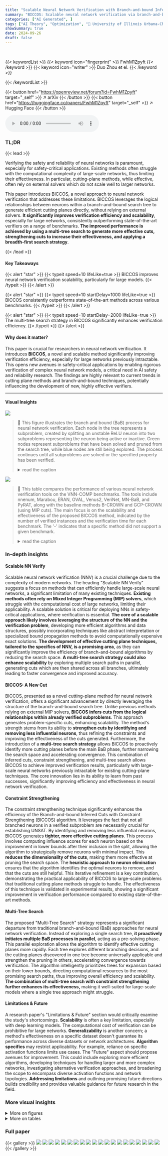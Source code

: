 ```yaml
---
title: "Scalable Neural Network Verification with Branch-and-bound Inferred Cutting Planes"
summary: "BICCOS: Scalable neural network verification via branch-and-bound inferred cutting planes."
categories: ["AI Generated", ]
tags: ["AI Theory", "Optimization", "🏢 University of Illinois Urbana-Champaign",]
showSummary: true
date: 2024-09-26
draft: false
---
```


<br>

{{< keywordList >}}
{{< keyword icon="fingerprint" >}} FwhM1Zpyft {{< /keyword >}}
{{< keyword icon="writer" >}} Duo Zhou et el. {{< /keyword >}}
 
{{< /keywordList >}}

{{< button href="https://openreview.net/forum?id=FwhM1Zpyft" target="_self" >}}
↗ arXiv
{{< /button >}}
{{< button href="https://huggingface.co/papers/FwhM1Zpyft" target="_self" >}}
↗ Hugging Face
{{< /button >}}



<audio controls>
    <source src="https://ai-paper-reviewer.com/FwhM1Zpyft/podcast.wav" type="audio/wav">
    Your browser does not support the audio element.
</audio>


### TL;DR


{{< lead >}}

Verifying the safety and reliability of neural networks is paramount, especially for safety-critical applications.  Existing methods often struggle with the computational complexity of large-scale networks, thus limiting their effectiveness.  In particular, cutting-plane methods, while effective, often rely on external solvers which do not scale well to larger networks.



This paper introduces BICCOS, a novel approach to neural network verification that addresses these limitations.  BICCOS leverages the logical relationships between neurons within a branch-and-bound search tree to generate efficient cutting planes directly, without relying on external solvers.  **It significantly improves verification efficiency and scalability**, especially for large networks, consistently outperforming state-of-the-art verifiers on a range of benchmarks.  **The improved performance is achieved by using a multi-tree search to generate more effective cuts, strengthening cuts to increase their effectiveness, and applying a breadth-first search strategy**.

{{< /lead >}}


#### Key Takeaways

{{< alert "star" >}}
{{< typeit speed=10 lifeLike=true >}} BICCOS improves neural network verification scalability, particularly for large models. {{< /typeit >}}
{{< /alert >}}

{{< alert "star" >}}
{{< typeit speed=10 startDelay=1000 lifeLike=true >}} BICCOS consistently outperforms state-of-the-art methods across various benchmarks. {{< /typeit >}}
{{< /alert >}}

{{< alert "star" >}}
{{< typeit speed=10 startDelay=2000 lifeLike=true >}} The multi-tree search strategy in BICCOS significantly enhances verification efficiency. {{< /typeit >}}
{{< /alert >}}

#### Why does it matter?
This paper is crucial for researchers in neural network verification.  It introduces **BICCOS**, a novel and scalable method significantly improving verification efficiency, especially for large networks previously intractable. This opens new avenues in safety-critical applications by enabling rigorous verification of complex neural network models, a critical need in AI safety and reliability research. The findings are highly relevant to current trends in  cutting plane methods and branch-and-bound techniques, potentially influencing the development of new, highly effective verifiers.

------
#### Visual Insights



![](https://ai-paper-reviewer.com/FwhM1Zpyft/figures_2_1.jpg)

> 🔼 This figure illustrates the branch and bound (BaB) process for neural network verification. Each node in the tree represents a subproblem, created by splitting an unstable ReLU neuron into two subproblems representing the neuron being active or inactive. Green nodes represent subproblems that have been solved and pruned from the search tree, while blue nodes are still being explored.  The process continues until all subproblems are solved or the specified property has been verified.
> <details>
> <summary>read the caption</summary>
> Figure 1: Each node represents a subproblem in the BaB process by splitting unstable ReLU neurons. Green nodes indicate paths that have been verified and pruned, while blue nodes represent domains that are still unknown and require further branching.
> </details>





![](https://ai-paper-reviewer.com/FwhM1Zpyft/tables_8_1.jpg)

> 🔼 This table compares the performance of various neural network verification tools on the VNN-COMP benchmarks.  The tools include nnenum, Marabou, ERAN, OVAL, Venus2, VeriNet, MN-BaB, and PyRAT, along with the baseline methods B-CROWN and GCP-CROWN (using MIP cuts).  The main focus is on the scalability and effectiveness of the proposed BICCOS method, indicated by the number of verified instances and the verification time for each benchmark.  The '-' indicates that a specific method did not support a given benchmark.
> <details>
> <summary>read the caption</summary>
> Table 1: Comparison of different toolkits and BICCOS on VNN-COMP benchmarks. Results on non-CROWN or BICCOS were run on different hardware. '-' indicates that the benchmark was not supported.
> </details>





### In-depth insights


#### Scalable NN Verify
Scalable neural network verification (NNV) is a crucial challenge due to the complexity of modern networks.  The heading "Scalable NN Verify" suggests a focus on methods that can efficiently handle large-scale neural networks, a significant limitation of many existing techniques.  **Existing methods often rely on Mixed Integer Programming (MIP) solvers**, which struggle with the computational cost of large networks, limiting their applicability.  A scalable solution is critical for deploying NNs in safety-critical applications, where verification is essential.  **The core of a scalable approach likely involves leveraging the structure of the NN and the verification problem**, developing more efficient algorithms and data structures, possibly incorporating techniques like abstract interpretation or specialized bound propagation methods to avoid computationally expensive exact solutions.  **The development of effective cutting plane techniques, tailored to the specifics of NNV, is a promising area**,  as they can significantly improve the efficiency of branch-and-bound algorithms by reducing the search space.  **A multi-tree search strategy could also enhance scalability** by exploring multiple search paths in parallel, generating cuts which are then shared across all branches, ultimately leading to faster convergence and improved accuracy.

#### BICCOS: A New Cut
BICCOS, presented as a novel cutting-plane method for neural network verification, offers a significant advancement by directly leveraging the structure of the branch-and-bound search tree. Unlike previous methods relying on external MIP solvers, **BICCOS infers cuts from the logical relationships within already verified subproblems**. This approach generates problem-specific cuts, enhancing scalability.  The method's strength stems from its ability to **strengthen cuts by identifying and removing less influential neurons**, thus refining the constraints and improving the effectiveness of the cuts generated.  Furthermore, the introduction of a **multi-tree search strategy** allows BICCOS to proactively identify more cutting planes before the main BaB phase, further narrowing the search space and accelerating convergence. This combination of inferred cuts, constraint strengthening, and multi-tree search allows BICCOS to achieve improved verification results, particularly with large-scale neural networks previously intractable for existing cutting-plane techniques.  The core innovation lies in its ability to learn from past successes, significantly improving efficiency and effectiveness in neural network verification.

#### Constraint Strengthening
The constraint strengthening technique significantly enhances the efficiency of the Branch-and-bound Inferred Cuts with Constraint Strengthening (BICCOS) algorithm.  It leverages the fact that not all branched neurons in a verified subproblem are necessarily crucial for establishing UNSAT. By identifying and removing less influential neurons, BICCOS generates **tighter, more effective cutting planes**.  This process involves computing influence scores for each neuron based on the improvement in lower bounds after their inclusion in the split, allowing the algorithm to strategically remove neurons with minimal impact. This **reduces the dimensionality of the cuts**, making them more effective at pruning the search space. The **heuristic approach to neuron elimination** ensures that the algorithm identifies the optimal neurons to remove, and that the cuts are still helpful.  This iterative refinement is a key contribution, demonstrating the practical applicability of BICCOS to large-scale problems that traditional cutting plane methods struggle to handle. The effectiveness of this technique is validated in experimental results, showing a significant improvement in verification performance compared to existing state-of-the-art methods.

#### Multi-Tree Search
The proposed "Multi-Tree Search" strategy represents a significant departure from traditional branch-and-bound (BaB) approaches for neural network verification.  Instead of exploring a single search tree, **it proactively initiates multiple BaB processes in parallel**, acting as a pre-solving phase.  This parallel exploration allows the algorithm to identify effective cutting planes more rapidly.  Each tree explores different branching decisions, and the cutting planes discovered in one tree become universally applicable and strengthen the pruning in others, accelerating convergence towards verification. The algorithm intelligently prioritizes trees for expansion based on their lower bounds, directing computational resources to the most promising search paths, thus improving overall efficiency and scalability.  **The combination of multi-tree search with constraint strengthening further enhances its effectiveness,** making it well-suited for large-scale models where a single tree approach might struggle.

#### Limitations & Future
A research paper's "Limitations & Future" section would critically examine the study's shortcomings.  **Scalability** is often a key limitation, especially with deep learning models.  The computational cost of verification can be prohibitive for large networks.  **Generalizability** is another concern; a method's effectiveness on a specific dataset doesn't guarantee its performance across diverse datasets or network architectures.  **Algorithm specifics** may restrict applicability.  For example, reliance on specific activation functions limits use cases. The "Future" aspect should propose avenues for improvement. This could include exploring more efficient algorithms, developing techniques for handling larger and more complex networks, investigating alternative verification approaches, and broadening the scope to encompass diverse activation functions and network topologies.  **Addressing limitations** and outlining promising future directions builds credibility and provides valuable guidance for future research in the field.


### More visual insights

<details>
<summary>More on figures
</summary>


![](https://ai-paper-reviewer.com/FwhM1Zpyft/figures_4_1.jpg)

> 🔼 This figure illustrates three key aspects of the BICCOS algorithm. (a) shows how a cut inferred from an UNSAT path in a branch-and-bound tree might not improve bounds in other subproblems. (b) demonstrates the constraint strengthening technique, where unnecessary variables are removed from a cut to make it more effective. (c) shows the multi-tree search approach, where multiple search trees are explored simultaneously to identify more cuts.
> <details>
> <summary>read the caption</summary>
> Figure 2: (2a): Inferred cut from UNSAT paths during BaB and why it fails in regular BaB. (2b): Constraint strengthening with Neuron Elimination Heuristic. (2c): Multi-tree search.
> </details>



![](https://ai-paper-reviewer.com/FwhM1Zpyft/figures_5_1.jpg)

> 🔼 This figure illustrates three key concepts of the BICCOS algorithm. (a) shows how a cut inferred from an UNSAT path in the branch-and-bound tree might not improve bounds if not strengthened. (b) demonstrates constraint strengthening by identifying and removing unnecessary variables from the cut. (c) depicts multi-tree search, where multiple trees explore different branching decisions, allowing cuts to be discovered and shared, improving efficiency.
> <details>
> <summary>read the caption</summary>
> Figure 2: (2a): Inferred cut from UNSAT paths during BaB and why it fails in regular BaB. (2b): Constraint strengthening with Neuron Elimination Heuristic. (2c): Multi-tree search.
> </details>



![](https://ai-paper-reviewer.com/FwhM1Zpyft/figures_7_1.jpg)

> 🔼 This figure illustrates three key aspects of the BICCOS algorithm. (a) shows how a cut inferred from an UNSAT path in a branch-and-bound tree might not improve bounds in other parts of the tree, highlighting the need for constraint strengthening. (b) demonstrates the constraint strengthening process using a neuron elimination heuristic, where less influential neurons are removed to create a more effective cut. (c) illustrates the multi-tree search strategy, where multiple search trees are explored in parallel to generate more cuts that can then be shared between trees.
> <details>
> <summary>read the caption</summary>
> Figure 2: (2a): Inferred cut from UNSAT paths during BaB and why it fails in regular BaB. (2b): Constraint strengthening with Neuron Elimination Heuristic. (2c): Multi-tree search.
> </details>



![](https://ai-paper-reviewer.com/FwhM1Zpyft/figures_21_1.jpg)

> 🔼 This figure compares the performance of Venus2 and a Mixed Integer Linear Programming (MILP) solver using BICCOS cuts on four benchmarks.  The MILP solver is used for a fair comparison, eliminating the speed advantage of GPU-accelerated bound propagation used in some methods.  The results show that the MILP solver with BICCOS cuts consistently outperforms Venus2, demonstrating the efficacy of BICCOS, especially for larger models that Venus2 struggles to handle.
> <details>
> <summary>read the caption</summary>
> Figure 3: Comparison of Venus2 and MILP with BICCOS. For a fair comparison, we do not use GPU-accelerated bound propagation but use a MILP solver (same as in Venus2) to solve the verification problem with our BICCOS cuts. In all 4 benchmarks, MILP with BICCOS cuts is faster than Venus (MILP with their proposed cuts), illustrating the effectiveness. Note that Venus2 can hardly scale to larger models presented in our paper, such as those on cifar100 and tinyimagenet datasets.
> </details>



![](https://ai-paper-reviewer.com/FwhM1Zpyft/figures_21_2.jpg)

> 🔼 This figure compares the performance of Venus2 and a MILP solver using BICCOS cuts on four benchmarks.  A key finding is that the MILP solver with BICCOS cuts is significantly faster than Venus2, highlighting BICCOS's efficiency.  The figure also notes that Venus2 struggles with larger network models, a problem that BICCOS overcomes.
> <details>
> <summary>read the caption</summary>
> Figure 3: Comparison of Venus2 and MILP with BICCOS. For a fair comparison, we do not use GPU-accelerated bound propagation but use a MILP solver (same as in Venus2) to solve the verification problem with our BICCOS cuts. In all 4 benchmarks, MILP with BICCOS cuts is faster than Venus (MILP with their proposed cuts), illustrating the effectiveness. Note that Venus2 can hardly scale to larger models presented in our paper, such as those on cifar100 and tinyimagenet datasets.
> </details>



![](https://ai-paper-reviewer.com/FwhM1Zpyft/figures_21_3.jpg)

> 🔼 This figure compares the performance of Venus2 and MILP with BICCOS in solving the verification problem.  A key difference is that MILP with BICCOS uses a MILP solver (like Venus2), rather than relying on GPU-accelerated bound propagation. The results demonstrate that the MILP solver with BICCOS cuts is faster and more effective than Venus2, especially for larger models. This indicates the scalability and effectiveness of BICCOS.
> <details>
> <summary>read the caption</summary>
> Figure 3: Comparison of Venus2 and MILP with BICCOS. For a fair comparison, we do not use GPU-accelerated bound propagation but use a MILP solver (same as in Venus2) to solve the verification problem with our BICCOS cuts. In all 4 benchmarks, MILP with BICCOS cuts is faster than Venus (MILP with their proposed cuts), illustrating the effectiveness. Note that Venus2 can hardly scale to larger models presented in our paper, such as those on cifar100 and tinyimagenet datasets.
> </details>



![](https://ai-paper-reviewer.com/FwhM1Zpyft/figures_21_4.jpg)

> 🔼 This figure compares the performance of Venus2 and MILP with BICCOS on four benchmarks.  It shows that using a MILP solver with BICCOS cuts results in faster verification than Venus2, which uses a different method for generating cuts. The figure also highlights the scalability limitations of Venus2 when dealing with larger neural network models.
> <details>
> <summary>read the caption</summary>
> Figure 3: Comparison of Venus2 and MILP with BICCOS. For a fair comparison, we do not use GPU-accelerated bound propagation but use a MILP solver (same as in Venus2) to solve the verification problem with our BICCOS cuts. In all 4 benchmarks, MILP with BICCOS cuts is faster than Venus (MILP with their proposed cuts), illustrating the effectiveness. Note that Venus2 can hardly scale to larger models presented in our paper, such as those on cifar100 and tinyimagenet datasets.
> </details>



![](https://ai-paper-reviewer.com/FwhM1Zpyft/figures_22_1.jpg)

> 🔼 This figure illustrates three key concepts of the BICCOS algorithm. (a) shows how a cut inferred from an UNSAT path in the branch-and-bound tree might not improve bounds because it doesn't exclude any additional subproblems. (b) demonstrates constraint strengthening, where unnecessary branches are removed from an UNSAT path to create a stronger cut. (c) depicts multi-tree search, where multiple search trees are explored in parallel to generate more cuts, which are then used to improve bounds across all trees. 
> <details>
> <summary>read the caption</summary>
> Figure 2: (2a): Inferred cut from UNSAT paths during BaB and why it fails in regular BaB. (2b): Constraint strengthening with Neuron Elimination Heuristic. (2c): Multi-tree search.
> </details>



</details>




<details>
<summary>More on tables
</summary>


![](https://ai-paper-reviewer.com/FwhM1Zpyft/tables_8_2.jpg)
> 🔼 This table presents the verified accuracy and average per-example verification time for seven different models.  The models were tested using various verification methods including PRIMA, B-CROWN, MN-BaB, Venus2, GCP-CROWN (with MIP cuts), and BICCOS.  The results show a comparison of the performance of these different methods across various models and highlight the improvement offered by BICCOS.
> <details>
> <summary>read the caption</summary>
> Table 2: Verified accuracy (Ver.%) and avg. per-example verification time (s) on 7 models from [15].
> </details>

![](https://ai-paper-reviewer.com/FwhM1Zpyft/tables_9_1.jpg)
> 🔼 This table compares the performance of various neural network verification tools, including BICCOS, on several benchmarks from the VNN-COMP competition.  The tools are evaluated based on their verification time and the number of instances successfully verified.  The table highlights BICCOS's superior performance, particularly on larger network architectures where other tools struggle.
> <details>
> <summary>read the caption</summary>
> Table 1: Comparison of different toolkits and BICCOS on VNN-COMP benchmarks. Results on non-CROWN or BICCOS were run on different hardware. '-' indicates that the benchmark was not supported.
> </details>

![](https://ai-paper-reviewer.com/FwhM1Zpyft/tables_20_1.jpg)
> 🔼 This table compares the performance of various neural network verification tools on several VNN-COMP benchmarks.  It shows the verification time and the number of verified instances for each tool on different benchmark datasets. The tools compared include several state-of-the-art methods (nnenum, Marabou, ERAN, OVAL, Venus2, VeriNet, MN-BaB, PyRAT, B-CROWN, GCP-CROWN with MIP cuts) and the proposed BICCOS method.  The table highlights BICCOS's superior performance, particularly on larger networks that other cutting-plane methods struggle with.
> <details>
> <summary>read the caption</summary>
> Table 1: Comparison of different toolkits and BICCOS on VNN-COMP benchmarks. Results on non-CROWN or BICCOS were run on different hardware. '-' indicates that the benchmark was not supported.
> </details>

</details>




### Full paper

{{< gallery >}}
<img src="https://ai-paper-reviewer.com/FwhM1Zpyft/1.png" class="grid-w50 md:grid-w33 xl:grid-w25" />
<img src="https://ai-paper-reviewer.com/FwhM1Zpyft/2.png" class="grid-w50 md:grid-w33 xl:grid-w25" />
<img src="https://ai-paper-reviewer.com/FwhM1Zpyft/3.png" class="grid-w50 md:grid-w33 xl:grid-w25" />
<img src="https://ai-paper-reviewer.com/FwhM1Zpyft/4.png" class="grid-w50 md:grid-w33 xl:grid-w25" />
<img src="https://ai-paper-reviewer.com/FwhM1Zpyft/5.png" class="grid-w50 md:grid-w33 xl:grid-w25" />
<img src="https://ai-paper-reviewer.com/FwhM1Zpyft/6.png" class="grid-w50 md:grid-w33 xl:grid-w25" />
<img src="https://ai-paper-reviewer.com/FwhM1Zpyft/7.png" class="grid-w50 md:grid-w33 xl:grid-w25" />
<img src="https://ai-paper-reviewer.com/FwhM1Zpyft/8.png" class="grid-w50 md:grid-w33 xl:grid-w25" />
<img src="https://ai-paper-reviewer.com/FwhM1Zpyft/9.png" class="grid-w50 md:grid-w33 xl:grid-w25" />
<img src="https://ai-paper-reviewer.com/FwhM1Zpyft/10.png" class="grid-w50 md:grid-w33 xl:grid-w25" />
<img src="https://ai-paper-reviewer.com/FwhM1Zpyft/11.png" class="grid-w50 md:grid-w33 xl:grid-w25" />
<img src="https://ai-paper-reviewer.com/FwhM1Zpyft/12.png" class="grid-w50 md:grid-w33 xl:grid-w25" />
<img src="https://ai-paper-reviewer.com/FwhM1Zpyft/13.png" class="grid-w50 md:grid-w33 xl:grid-w25" />
<img src="https://ai-paper-reviewer.com/FwhM1Zpyft/14.png" class="grid-w50 md:grid-w33 xl:grid-w25" />
<img src="https://ai-paper-reviewer.com/FwhM1Zpyft/15.png" class="grid-w50 md:grid-w33 xl:grid-w25" />
<img src="https://ai-paper-reviewer.com/FwhM1Zpyft/16.png" class="grid-w50 md:grid-w33 xl:grid-w25" />
<img src="https://ai-paper-reviewer.com/FwhM1Zpyft/17.png" class="grid-w50 md:grid-w33 xl:grid-w25" />
<img src="https://ai-paper-reviewer.com/FwhM1Zpyft/18.png" class="grid-w50 md:grid-w33 xl:grid-w25" />
<img src="https://ai-paper-reviewer.com/FwhM1Zpyft/19.png" class="grid-w50 md:grid-w33 xl:grid-w25" />
<img src="https://ai-paper-reviewer.com/FwhM1Zpyft/20.png" class="grid-w50 md:grid-w33 xl:grid-w25" />
{{< /gallery >}}